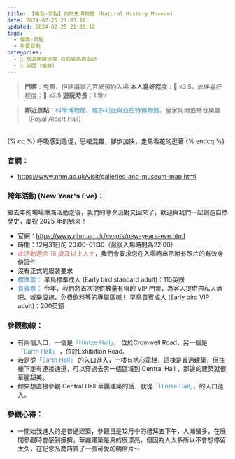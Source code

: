 ```yaml
---
title: 【倫敦-景點】自然史博物館 (Natural History Museum) 
date: 2024-02-25 21:03:18
updated: 2024-02-25 21:03:18
tags:
  - 倫敦-景點
  - 免費景點    
categories: 
  - 🌴 旅遊體驗分享-目前皆為自助遊
  - 🥥 英國（倫敦） 
---
```

>**門票**：免費，但建議事先官網預約入場
>**本人喜好程度**：🌝 x3.5，旅伴喜好程度：🌝 x3.5
>**遊玩時長**：1.5hr
<!-- more -->
>**鄰近景點**：<font color=#4599B6>科學博物館</font>、<font color=#4599B6>維多利亞與亞伯特博物館</font>、皇家阿爾伯特音樂廳
（Royal Albert Hall）

<br>
{% cq %} 呼吸感到急促，思緒混雜，腳步加快，走馬看花的逛著 {% endcq %}
<br>

### 官網：
+ https://www.nhm.ac.uk/visit/galleries-and-museum-map.html

### 跨年活動 (New Year's Eve)：
繼去年的場場爆滿活動之後，我們的除夕派對又回來了，歡迎與我們一起創造自然歷史，慶祝 2025 年的到來！
+ 官網：https://www.nhm.ac.uk/events/new-years-eve.html
+ 時間：12月31日的 20:00–01:30（最後入場時間為22:00）
+ <font color=#c36d67>此活動適合 18 歲及以上人士</font>，我們會要求您在入場時出示附有照片的有效身份證件
+ 沒有正式的服裝要求
+ <font color=#4287B5> 標準票：</font>
早鳥標準成人 (Early bird standard adult)：115英鎊
+ <font color=#4287B5> 貴賓票：</font>
今年，我們將首次提供數量有限的 VIP 門票，為客人提供帶私人酒吧、娛樂設施、免費飲料等的專屬區域！ 早鳥貴賓成人 (Early bird VIP adult)：200英鎊 

### 參觀動線：
+ 有兩個入口，一個是<font color=#4287B5>「Hintze Hall」，</font> 位於Cromwell Road，另一個是<font color=#4287B5>「Earth Hall」</font> ，位於Exhibition Road。
+ 若是從<font color=#4287B5>「Earth Hall」</font> 的入口進入，一樓有地心電梯，這棟是普通建築，但往樓下走有連接通道，可以穿過去另一個區域到 Central Hall ，那邊的建築就很華麗超美。
+ 如果想直接參觀 Central Hall 華麗建築的話，就從<font color=#4287B5>「Hintze Hall」，</font>的入口進入。

### 參觀心得：
+ 一開始我進入的是普通建築，參觀日是12月中的禮拜五下午，人潮蠻多，在展間參觀時會感到擁擠，華麗建築是真的很漂亮，但因為人太多所以不會想停留太久，在紀念品商店買了一張可愛的明信片～

